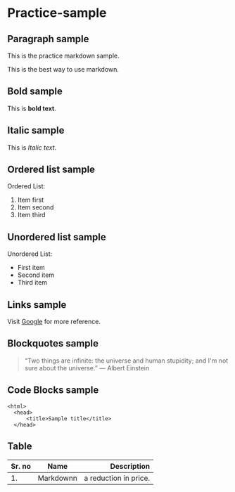 # Practice-sample
## Paragraph sample
This is the practice markdown sample.

This is the best way to use markdown.

## Bold sample
This is **bold text**.

## Italic sample
This is *Italic text*.

## Ordered list sample
Ordered List:
1. Item first
1. Item second
1. Item third

## Unordered list sample
Unordered List:
- First item
- Second item
- Third item

## Links sample
Visit [Google](https://www.google.com) for more reference.

## Blockquotes sample
> “Two things are infinite: the universe and human stupidity; and I'm not sure about the universe.”
― Albert Einstein

## Code Blocks sample
    <html>
      <head>
          <title>Sample title</title>
      </head>


## Table
| Sr. no        | Name          | Description  |
| ------------- |:-------------:| -----:|
| 1.            | Markdownn     | a reduction in price. |
